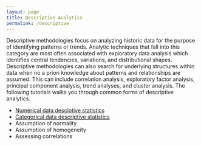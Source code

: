 ```yaml
---
layout: page
title: Descriptive Analytics
permalink: /descriptive
---
```


Descriptive methodologies focus on analyzing historic data for the purpose of identifying patterns or trends. Analytic techniques that fall into this category are most often associated with exploratory data analysis which identifies central tendencies, variations, and distributional shapes. Descriptive methodologies can also search for underlying structures within data when no a priori knowledge about patterns and relationships are assumed. This can include correlation analysis, exploratory factor analysis, principal component analysis, trend analyses, and cluster analysis. The following tutorials walks you through common forms of descriptive analytics.

- [Numerical data desciptive statistics](descriptives_numeric)
- [Categorical data descriptive statistics](descriptives_categorical)
- Assumption of normality
- Assumption of homogeneity
- Assessing correlations
